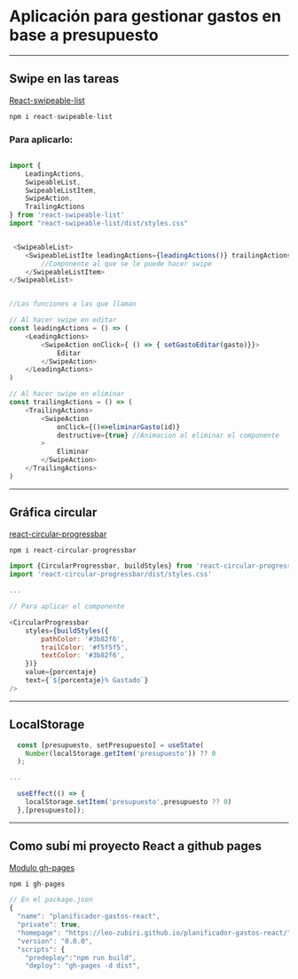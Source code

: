 # **Aplicación para gestionar gastos en base a presupuesto**

---

## **Swipe en las tareas**

[React-swipeable-list](https://www.npmjs.com/package/react-swipeable-list)
```Javascript
npm i react-swipeable-list
```

### Para aplicarlo:

```javascript

import {
    LeadingActions,
    SwipeableList,
    SwipeableListItem,
    SwipeAction,
    TrailingActions
} from 'react-swipeable-list'
import "react-swipeable-list/dist/styles.css"


 <SwipeableList>
    <SwipeableListIte leadingActions={leadingActions()} trailingActions={trailingActions()}>
        //Componente al que se le puede hacer swipe
    </SwipeableListItem>
</SwipeableList>


//Las funciones a las que llaman

// Al hacer swipe en editar
const leadingActions = () => (
    <LeadingActions>
        <SwipeAction onClick={ () => { setGastoEditar(gasto)}}>
            Editar
        </SwipeAction>
    </LeadingActions>
)

// Al hacer swipe en eliminar
const trailingActions = () => (
    <TrailingActions>
        <SwipeAction 
            onClick={()=>eliminarGasto(id)}
            destructive={true} //Animacion al eliminar el componente
        >
            Eliminar
        </SwipeAction>
    </TrailingActions>
)

```

---

## **Gráfica circular**

[react-circular-progressbar](https://www.npmjs.com/package/react-circular-progressbar)
```Javascript
npm i react-circular-progressbar
```

```Javascript
import {CircularProgressbar, buildStyles} from 'react-circular-progressbar'
import 'react-circular-progressbar/dist/styles.css'

...

// Para aplicar el componente 

<CircularProgressbar 
    styles={buildStyles({
        pathColor: '#3b82f6',
        trailColor: '#f5f5f5',
        textColor: '#3b82f6',
    })}
    value={porcentaje}
    text={`${porcentaje}% Gastado`}
/>

```
---

## **LocalStorage**

```javascript
  const [presupuesto, setPresupuesto] = useState(
    Number(localStorage.getItem('presupuesto')) ?? 0
  );

...

  useEffect(() => { 
    localStorage.setItem('presupuesto',presupuesto ?? 0)
  },[presupuesto]);
```
---

## **Como subí mi proyecto React a github pages**
[Modulo gh-pages](https://www.npmjs.com/package/gh-pages)
```javascript
npm i gh-pages

// En el package.json
{
  "name": "planificador-gastos-react",
  "private": true,
  "homepage": "https://leo-zubiri.github.io/planificador-gastos-react/",
  "version": "0.0.0",
  "scripts": {
    "predeploy":"npm run build",
    "deploy": "gh-pages -d dist",
```

